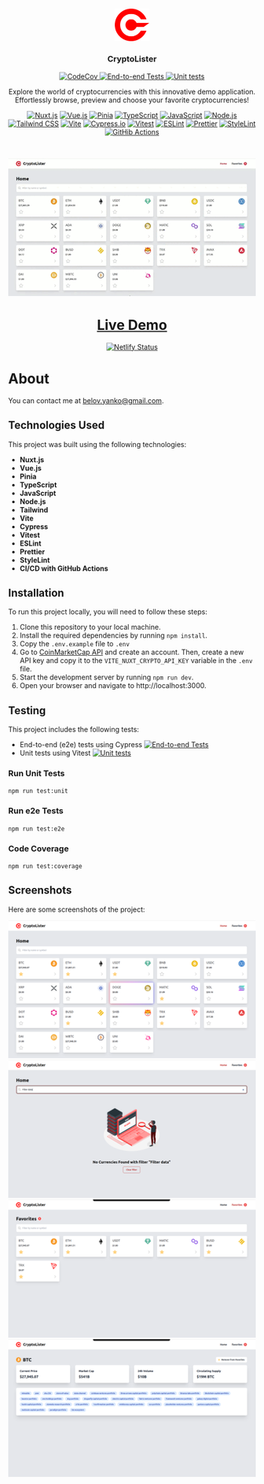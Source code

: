 <p align="center">
<img src="./public/img/logo.svg" alt="CryptoLister" width=70 />
</p>
<h3 align="center">CryptoLister</h3>
<p align="center">
<a href="https://codecov.io/gh/yanko-belov/crypto-lister-nuxt" >
<img src="https://codecov.io/gh/yanko-belov/crypto-lister-nuxt/branch/main/graph/badge.svg?token=MLY3I4WUHE" alt="CodeCov"/>
</a>
<a href="https://github.com/yanko-belov/crypto-lister-nuxt/actions/workflows/e2e-tests.js.yml" > 
 <img src="https://github.com/yanko-belov/crypto-lister-nuxt/actions/workflows/e2e-tests.js.yml/badge.svg" alt="End-to-end Tests"/> 
</a>
<a href="https://github.com/yanko-belov/crypto-lister-nuxt/actions/workflows/unit-tests.js.yml" > 
 <img src="https://github.com/yanko-belov/crypto-lister-nuxt/actions/workflows/unit-tests.js.yml/badge.svg" alt="Unit tests"/> 
</a>
</p>
<p align="center">Explore the world of cryptocurrencies with this innovative demo application. Effortlessly browse, preview and choose your favorite cryptocurrencies!</p>

<p align="center">
<a href="https://nuxt.com/"><img src="https://img.shields.io/badge/Nuxt.js-%23ffffff.svg?style=for-the-badge&logo=nuxt.js&logoColor=00DC82" alt="Nuxt.js"></a>
<a href="https://vuejs.org/"><img src="https://img.shields.io/badge/Vue.js-%234FC08D.svg?style=for-the-badge&logo=vue.js&logoColor=white" alt="Vue.js"></a>
<a href="https://pinia.vuejs.org/"><img src="https://img.shields.io/badge/Pinia-%23ecb732.svg?style=for-the-badge" alt="Pinia"></a>
<a href="https://www.typescriptlang.org/"><img src="https://img.shields.io/badge/TypeScript-%233178C6.svg?style=for-the-badge&logo=typescript&logoColor=white" alt="TypeScript"></a>
<a href="https://developer.mozilla.org/en-US/docs/Web/JavaScript"><img src="https://img.shields.io/badge/JavaScript-%23F7DF1E.svg?style=for-the-badge&logo=javascript&logoColor=black" alt="JavaScript"></a>
<a href="https://nodejs.org/"><img src="https://img.shields.io/badge/Node.js-%23339933.svg?style=for-the-badge&logo=node.js&logoColor=white" alt="Node.js"></a>
<a href="https://tailwindcss.com/"><img src="https://img.shields.io/badge/Tailwind_CSS-%2306B6D4.svg?style=for-the-badge&logo=tailwind-css&logoColor=white" alt="Tailwind CSS"></a>
<a href="https://vitejs.dev/"><img src="https://img.shields.io/badge/Vite-%23646CFF.svg?style=for-the-badge&logo=vite&logoColor=white" alt="Vite"></a>
<a href="https://www.cypress.io/"><img src="https://img.shields.io/badge/Cypress.io-%2317202C.svg?style=for-the-badge&logo=cypress&logoColor=white" alt="Cypress.io"></a>
<a href="https://vitest.dev/"><img src="https://img.shields.io/badge/Vitest-%236E9F18.svg?style=for-the-badge&logo=vitest&logoColor=white" alt="Vitest"></a>
<a href="https://eslint.org/"><img src="https://img.shields.io/badge/ESLint-%234B32C3.svg?style=for-the-badge&logo=eslint&logoColor=white" alt="ESLint"></a>
<a href="https://prettier.io/"><img src="https://img.shields.io/badge/Prettier-%231A2B34.svg?style=for-the-badge&logo=prettier&logoColor=white" alt="Prettier"></a>
<a href="https://stylelint.io/"><img src="https://img.shields.io/badge/StyleLint-%236B3E99.svg?style=for-the-badge&logo=stylelint&logoColor=white" alt="StyleLint" /></a>
<a href="https://github.com/actions"><img src="https://img.shields.io/badge/GitHub-%23181717.svg?style=for-the-badge&logo=github&logoColor=white" alt="GitHib Actions" /></a>
</p>
<br />

<p align="center">
<img src="./screenshots/demo.gif" alt="CryptoLister Demo" />
</p>

<h1 align="center">
<a href="https://crypto-loader-nuxt.netlify.app/">Live Demo</a>

</h1>

<p align="center">
    <a href="https://app.netlify.com/sites/crypto-loader-nuxt/deploys"><img src="https://api.netlify.com/api/v1/badges/dc18ec25-2dc9-4fdf-9c62-e207dcdd66df/deploy-status" alt="Netlify Status" /></a>
</p>

# About

You can contact me at [belov.yanko@gmail.com](mailto:belov.yanko@gmail.com).

## Technologies Used

This project was built using the following technologies:

- **Nuxt.js**
- **Vue.js**
- **Pinia**
- **TypeScript**
- **JavaScript**
- **Node.js**
- **Tailwind**
- **Vite**
- **Cypress**
- **Vitest**
- **ESLint**
- **Prettier**
- **StyleLint**
- **CI/CD with GitHub Actions**

## Installation

To run this project locally, you will need to follow these steps:

1. Clone this repository to your local machine.
2. Install the required dependencies by running `npm install`.
3. Copy the `.env.example` file to `.env`
4. Go to [CoinMarketCap API](https://coinmarketcap.com/api/) and create an account. Then, create a new API key and copy it to the `VITE_NUXT_CRYPTO_API_KEY` variable in the `.env` file. 
5. Start the development server by running `npm run dev`.
6. Open your browser and navigate to http://localhost:3000.

## Testing

This project includes the following tests:

- End-to-end (e2e) tests using Cypress [![End-to-end Tests](https://github.com/yanko-belov/crypto-lister-nuxt/actions/workflows/e2e-tests.js.yml/badge.svg)](https://github.com/yanko-belov/crypto-lister-nuxt/actions/workflows/e2e-tests.js.yml)
- Unit tests using Vitest [![Unit tests](https://github.com/yanko-belov/crypto-lister-nuxt/actions/workflows/unit-tests.js.yml/badge.svg)](https://github.com/yanko-belov/crypto-lister-nuxt/actions/workflows/unit-tests.js.yml)

### Run Unit Tests

`npm run test:unit`

### Run e2e Tests

`npm run test:e2e`

### Code Coverage

`npm run test:coverage`

## Screenshots

Here are some screenshots of the project:

![Home](./screenshots/home.png)
![Home List](./screenshots/home-filter-no-data.png)
![Favorites](./screenshots/favorites.png)
![Overview](./screenshots/overview.png)
